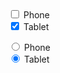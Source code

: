 <div>
  <div class="au-control-input au-control-input--dark">
    <input class="js-focus-me au-control-input__input" type="checkbox" name="checkbox-ex-dark" id="cb-phone-dark">
    <label class="au-control-input__text" for="cb-phone-dark">Phone</label>
  </div>
  <div class="au-control-input au-control-input--dark">
    <input class="js-focus-me au-control-input__input" type="checkbox" name="checkbox-ex-dark" id="cb-tablet-dark" checked="">
    <label class="au-control-input__text" for="cb-tablet-dark">Tablet</label>
  </div>
</div>
<p>
  <div class="au-control-input au-control-input--dark">
    <input class="au-control-input__input" type="radio" name="radio-ex" id="radio-phone-dark">
    <label class="au-control-input__text" for="radio-phone-dark">Phone</label>
  </div>
  <div class="au-control-input au-control-input--dark">
    <input class="au-control-input__input" type="radio" name="radio-ex-dark" id="radio-tablet-dark" checked="">
    <label class="au-control-input__text" for="radio-tablet-dark">Tablet</label>
  </div>
</p>

